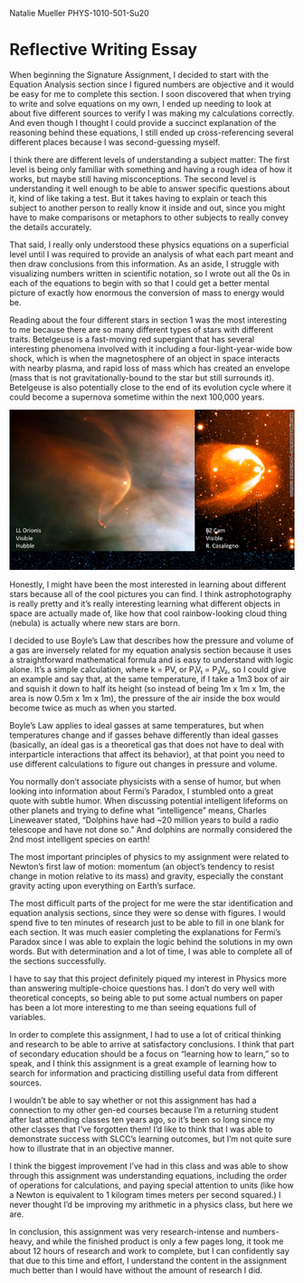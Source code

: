 Natalie Mueller
PHYS-1010-501-Su20

# Reflective Writing Essay
When beginning the Signature Assignment, I decided to start with the Equation Analysis section since I figured numbers are objective and it would be easy for me to complete this section. I soon discovered that when trying to write and solve equations on my own, I ended up needing to look at about five different sources to verify I was making my calculations correctly. And even though I thought I could provide a succinct explanation of the reasoning behind these equations, I still ended up cross-referencing several different places because I was second-guessing myself.

I think there are different levels of understanding a subject matter: The first level is being only familiar with something and having a rough idea of how it works, but maybe still having misconceptions. The second level is understanding it well enough to be able to answer specific questions about it, kind of like taking a test. But it takes having to explain or teach this subject to another person to really know it inside and out, since you might have to make comparisons or metaphors to other subjects to really convey the details accurately.

That said, I really only understood these physics equations on a superficial level until I was required to provide an analysis of what each part meant and then draw conclusions from this information. As an aside, I struggle with visualizing numbers written in scientific notation, so I wrote out all the 0s in each of the equations to begin with so that I could get a better mental picture of exactly how enormous the conversion of mass to energy would be.

Reading about the four different stars in section 1 was the most interesting to me because there are so many different types of stars with different traits. Betelgeuse is a fast-moving red supergiant that has several interesting phenomena involved with it including a four-light-year-wide bow shock, which is when the magnetosphere of an object in space interacts with nearby plasma, and rapid loss of mass which has created an envelope (mass that is not gravitationally-bound to the star but still surrounds it). Betelgeuse is also potentially close to the end of its evolution cycle where it could become a supernova sometime within the next 100,000 years.

![Examples of bow shocks](/images/bowshock.png)

Honestly, I might have been the most interested in learning about different stars because all of the cool pictures you can find. I think astrophotography is really pretty and it’s really interesting learning what different objects in space are actually made of, like how that cool rainbow-looking cloud thing (nebula) is actually where new stars are born.

I decided to use Boyle’s Law that describes how the pressure and volume of a gas are inversely related for my equation analysis section because it uses a straightforward mathematical formula and is easy to understand with logic alone. It’s a simple calculation, where k = PV, or P₁V₁ = P₂V₂, so I could give an example and say that, at the same temperature, if I take a 1m3 box of air and squish it down to half its height (so instead of being 1m x 1m x 1m, the area is now 0.5m x 1m x 1m), the pressure of the air inside the box would become twice as much as when you started.

Boyle’s Law applies to ideal gasses at same temperatures, but when temperatures change and if gasses behave differently than ideal gasses (basically, an ideal gas is a theoretical gas that does not have to deal with interparticle interactions that affect its behavior), at that point you need to use different calculations to figure out changes in pressure and volume. 

You normally don’t associate physicists with a sense of humor, but when looking into information about Fermi’s Paradox, I stumbled onto a great quote with subtle humor. When discussing potential intelligent lifeforms on other planets and trying to define what “intelligence” means, Charles Lineweaver stated, “Dolphins have had ~20 million years to build a radio telescope and have not done so.” And dolphins are normally considered the 2nd most intelligent species on earth!

The most important principles of physics to my assignment were related to Newton’s first law of motion: momentum (an object’s tendency to resist change in motion relative to its mass) and gravity, especially the constant gravity acting upon everything on Earth’s surface.

The most difficult parts of the project for me were the star identification and equation analysis sections, since they were so dense with figures. I would spend five to ten minutes of research just to be able to fill in one blank for each section. It was much easier completing the explanations for Fermi’s Paradox since I was able to explain the logic behind the solutions in my own words. But with determination and a lot of time, I was able to complete all of the sections successfully.

I have to say that this project definitely piqued my interest in Physics more than answering multiple-choice questions has. I don’t do very well with theoretical concepts, so being able to put some actual numbers on paper has been a lot more interesting to me than seeing equations full of variables.

In order to complete this assignment, I had to use a lot of critical thinking and research to be able to arrive at satisfactory conclusions. I think that part of secondary education should be a focus on “learning how to learn,” so to speak, and I think this assignment is a great example of learning how to search for information and practicing distilling useful data from different sources.

I wouldn’t be able to say whether or not this assignment has had a connection to my other gen-ed courses because I’m a returning student after last attending classes ten years ago, so it’s been so long since my other classes that I’ve forgotten them! I’d like to think that I was able to demonstrate success with SLCC’s learning outcomes, but I’m not quite sure how to illustrate that in an objective manner.

I think the biggest improvement I’ve had in this class and was able to show through this assignment was understanding equations, including the order of operations for calculations, and paying special attention to units (like how a Newton is equivalent to 1 kilogram times meters per second squared.) I never thought I’d be improving my arithmetic in a physics class, but here we are.

In conclusion, this assignment was very research-intense and numbers-heavy, and while the finished product is only a few pages long, it took me about 12 hours of research and work to complete, but I can confidently say that due to this time and effort, I understand the content in the assignment much better than I would have without the amount of research I did.